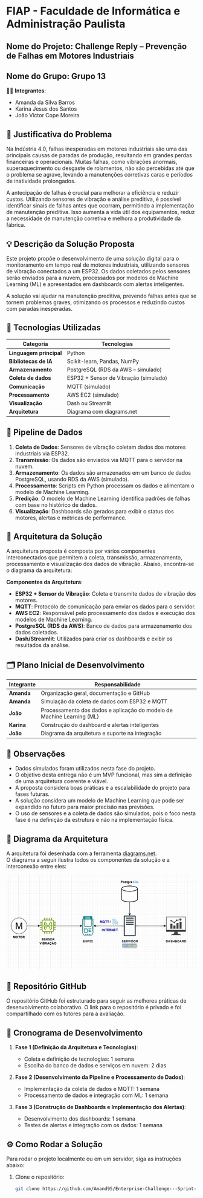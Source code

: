# FIAP - Faculdade de Informática e Administração Paulista

## Nome do Projeto: Challenge Reply – Prevenção de Falhas em Motores Industriais

## Nome do Grupo: Grupo 13

👨‍🎓 **Integrantes**:
- Amanda da Silva Barros
- Karina Jesus dos Santos
- João Victor Cope Moreira

## 🧠 Justificativa do Problema
Na Indústria 4.0, falhas inesperadas em motores industriais são uma das principais causas de paradas de produção, resultando em grandes perdas financeiras e operacionais. Muitas falhas, como vibrações anormais, superaquecimento ou desgaste de rolamentos, não são percebidas até que o problema se agrave, levando a manutenções corretivas caras e períodos de inatividade prolongados.

A antecipação de falhas é crucial para melhorar a eficiência e reduzir custos. Utilizando sensores de vibração e análise preditiva, é possível identificar sinais de falhas antes que ocorram, permitindo a implementação de manutenção preditiva. Isso aumenta a vida útil dos equipamentos, reduz a necessidade de manutenção corretiva e melhora a produtividade da fábrica.

## 💡 Descrição da Solução Proposta
Este projeto propõe o desenvolvimento de uma solução digital para o monitoramento em tempo real de motores industriais, utilizando sensores de vibração conectados a um ESP32. Os dados coletados pelos sensores serão enviados para a nuvem, processados por modelos de Machine Learning (ML) e apresentados em dashboards com alertas inteligentes.

A solução vai ajudar na manutenção preditiva, prevendo falhas antes que se tornem problemas graves, otimizando os processos e reduzindo custos com paradas inesperadas.

## 🧰 Tecnologias Utilizadas

| **Categoria**        | **Tecnologias**                                                   |
|----------------------|--------------------------------------------------------------------|
| **Linguagem principal** | Python                                                           |
| **Bibliotecas de IA**   | Scikit-learn, Pandas, NumPy                                      |
| **Armazenamento**       | PostgreSQL (RDS da AWS – simulado)                                |
| **Coleta de dados**    | ESP32 + Sensor de Vibração (simulado)                             |
| **Comunicação**        | MQTT (simulado)                                                   |
| **Processamento**      | AWS EC2 (simulado)                                                |
| **Visualização**       | Dash ou Streamlit                                                 |
| **Arquitetura**        | Diagrama com diagrams.net                                          |

## 🔄 Pipeline de Dados
1. **Coleta de Dados**: Sensores de vibração coletam dados dos motores industriais via ESP32.
2. **Transmissão**: Os dados são enviados via MQTT para o servidor na nuvem.
3. **Armazenamento**: Os dados são armazenados em um banco de dados PostgreSQL, usando RDS da AWS (simulado).
4. **Processamento**: Scripts em Python processam os dados e alimentam o modelo de Machine Learning.
5. **Predição**: O modelo de Machine Learning identifica padrões de falhas com base no histórico de dados.
6. **Visualização**: Dashboards são gerados para exibir o status dos motores, alertas e métricas de performance.

## 🧱 Arquitetura da Solução
A arquitetura proposta é composta por vários componentes interconectados que permitem a coleta, transmissão, armazenamento, processamento e visualização dos dados de vibração. Abaixo, encontra-se o diagrama da arquitetura:

**Componentes da Arquitetura**:
- **ESP32 + Sensor de Vibração**: Coleta e transmite dados de vibração dos motores.
- **MQTT**: Protocolo de comunicação para enviar os dados para o servidor.
- **AWS EC2**: Responsável pelo processamento dos dados e execução dos modelos de Machine Learning.
- **PostgreSQL (RDS da AWS)**: Banco de dados para armazenamento dos dados coletados.
- **Dash/Streamlit**: Utilizados para criar os dashboards e exibir os resultados da análise.

## 🗂️ Plano Inicial de Desenvolvimento

| **Integrante**    | **Responsabilidade**                                                      |
|-------------------|---------------------------------------------------------------------------|
| **Amanda**        | Organização geral, documentação e GitHub                                 |
| **Amanda**        | Simulação da coleta de dados com ESP32 e MQTT                             |
| **João**          | Processamento dos dados e aplicação do modelo de Machine Learning (ML)     |
| **Karina**        | Construção do dashboard e alertas inteligentes                            |
| **João**          | Diagrama da arquitetura e suporte na integração                           |

## 📌 Observações
- Dados simulados foram utilizados nesta fase do projeto.
- O objetivo desta entrega não é um MVP funcional, mas sim a definição de uma arquitetura coerente e viável.
- A proposta considera boas práticas e a escalabilidade do projeto para fases futuras.
- A solução considera um modelo de Machine Learning que pode ser expandido no futuro para maior precisão nas previsões.
- O uso de sensores e a coleta de dados são simulados, pois o foco nesta fase é na definição da estrutura e não na implementação física.

## 📎 Diagrama da Arquitetura

A arquitetura foi desenhada com a ferramenta [diagrams.net](https://app.diagrams.net/).  
O diagrama a seguir ilustra todos os componentes da solução e a interconexão entre eles:

![Diagrama da Arquitetura](https://github.com/Amand95/Enterprise-Challenge---Sprint-1-/raw/main/diagrama_arquitetura.png)

## 🔗 Repositório GitHub
O repositório GitHub foi estruturado para seguir as melhores práticas de desenvolvimento colaborativo. O link para o repositório é privado e foi compartilhado com os tutores para a avaliação.

## 📅 Cronograma de Desenvolvimento

1. **Fase 1 (Definição da Arquitetura e Tecnologias)**:
   - Coleta e definição de tecnologias: 1 semana
   - Escolha do banco de dados e serviços em nuvem: 2 dias

2. **Fase 2 (Desenvolvimento da Pipeline e Processamento de Dados)**:
   - Implementação da coleta de dados e MQTT: 1 semana
   - Processamento de dados e integração com ML: 1 semana

3. **Fase 3 (Construção de Dashboards e Implementação dos Alertas)**:
   - Desenvolvimento dos dashboards: 1 semana
   - Testes de alertas e integração com os dados: 1 semana

## ⚙️ Como Rodar a Solução
Para rodar o projeto localmente ou em um servidor, siga as instruções abaixo:

1. Clone o repositório:
   ```bash
   git clone https://github.com/Amand95/Enterprise-Challenge---Sprint-1-.git



